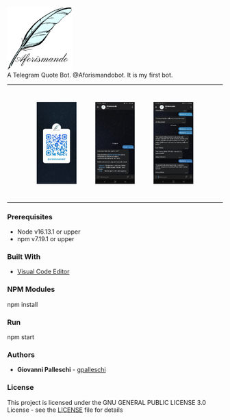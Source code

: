 <div style="flex">
<img src="./img/Aforismando.jpg" alt="Aforismando" style="height: 30%; width:30%;"/>
</div>
A Telegram Quote Bot. @Aforismandobot. It is my first bot.
<hr/>
<div align="center" class="flex-container" style="margin: 20px;">
<img src="./img/qraforismandobot.jpg" alt="Aforismando" style="margin:20px; height: 20%; width:20%;"/>
<img src="./img/screenshot0.jpg" alt="Aforismando" style="margin:20px; height: 20%; width:20%;"/>
<img src="./img/screenshot.jpg" alt="Aforismando" style="margin:20px; height: 20%; width:20%;"/>
</div>
<hr/>

### Prerequisites  

* Node v16.13.1 or upper
* npm  v7.19.1 or upper

### Built With  
* [Visual Code Editor](https://code.visualstudio.com)  

### NPM Modules
npm install  

### Run
npm start

### Authors  

* **Giovanni Palleschi** - [gpalleschi](https://github.com/gpalleschi)  


### License

This project is licensed under the GNU GENERAL PUBLIC LICENSE 3.0 License - see the [LICENSE](LICENSE) file for details  
